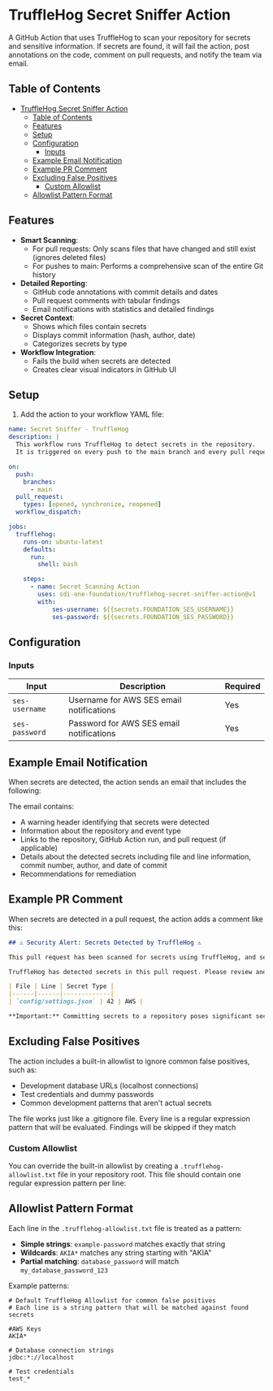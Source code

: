 # TruffleHog Secret Sniffer Action

A GitHub Action that uses TruffleHog to scan your repository for secrets and sensitive information. If secrets are found, it will fail the action, post annotations on the code, comment on pull requests, and notify the team via email.

## Table of Contents
- [TruffleHog Secret Sniffer Action](#trufflehog-secret-sniffer-action)
  - [Table of Contents](#table-of-contents)
  - [Features](#features)
  - [Setup](#setup)
  - [Configuration](#configuration)
    - [Inputs](#inputs)
  - [Example Email Notification](#example-email-notification)
  - [Example PR Comment](#example-pr-comment)
  - [Excluding False Positives](#excluding-false-positives)
    - [Custom Allowlist](#custom-allowlist)
  - [Allowlist Pattern Format](#allowlist-pattern-format)

## Features

- **Smart Scanning**:
  - For pull requests: Only scans files that have changed and still exist (ignores deleted files)
  - For pushes to main: Performs a comprehensive scan of the entire Git history
- **Detailed Reporting**:
  - GitHub code annotations with commit details and dates
  - Pull request comments with tabular findings
  - Email notifications with statistics and detailed findings
- **Secret Context**:
  - Shows which files contain secrets
  - Displays commit information (hash, author, date)
  - Categorizes secrets by type
- **Workflow Integration**:
  - Fails the build when secrets are detected
  - Creates clear visual indicators in GitHub UI

## Setup

1. Add the action to your workflow YAML file:

```yaml
name: Secret Sniffer - TruffleHog
description: |
  This workflow runs TruffleHog to detect secrets in the repository.
  It is triggered on every push to the main branch and every pull request.

on:
  push:
    branches:
      - main
  pull_request:
    types: [opened, synchronize, reopened]
  workflow_dispatch:

jobs:
  trufflehog:
    runs-on: ubuntu-latest
    defaults:
      run:
        shell: bash

    steps:
      - name: Secret Scanning Action
        uses: sdi-one-foundation/trufflehog-secret-sniffer-action@v1
        with:
            ses-username: ${{secrets.FOUNDATION_SES_USERNAME}}
            ses-password: ${{secrets.FOUNDATION_SES_PASSWORD}}
```

## Configuration

### Inputs

| Input | Description | Required |
|-------|-------------|----------|
| `ses-username` | Username for AWS SES email notifications | Yes |
| `ses-password` | Password for AWS SES email notifications | Yes |

## Example Email Notification

When secrets are detected, the action sends an email that includes the following:

The email contains:

- A warning header identifying that secrets were detected
- Information about the repository and event type
- Links to the repository, GitHub Action run, and pull request (if applicable)
- Details about the detected secrets including file and line information, commit number, author, and date of commit
- Recommendations for remediation

## Example PR Comment

When secrets are detected in a pull request, the action adds a comment like this:

```markdown
## ⚠️ Security Alert: Secrets Detected by TruffleHog ⚠️

This pull request has been scanned for secrets using TruffleHog, and sensitive information has been detected. Please review the findings below and take appropriate action to secure your repository.

TruffleHog has detected secrets in this pull request. Please review and remove any sensitive information.

| File | Line | Secret Type |
|------|------|-------------|
| `config/settings.json` | 42 | AWS |

**Important:** Committing secrets to a repository poses significant security risks. Please remove these secrets and consider them compromised.
```

## Excluding False Positives

The action includes a built-in allowlist to ignore common false positives, such as:

- Development database URLs (localhost connections)
- Test credentials and dummy passwords
- Common development patterns that aren't actual secrets

The file works just like a .gitignore file.  Every line is a regular expression pattern that will be evaluated.  Findings will be skipped if they match

### Custom Allowlist

You can override the built-in allowlist by creating a `.trufflehog-allowlist.txt` file in your repository root. This file should contain one regular expression pattern per line:

## Allowlist Pattern Format

Each line in the `.trufflehog-allowlist.txt` file is treated as a pattern:

- **Simple strings**: `example-password` matches exactly that string
- **Wildcards**: `AKIA*` matches any string starting with "AKIA"
- **Partial matching**: `database_password` will match `my_database_password_123`

Example patterns:

```
# Default TruffleHog Allowlist for common false positives
# Each line is a string pattern that will be matched against found secrets

#AWS Keys
AKIA*

# Database connection strings
jdbc:*://localhost

# Test credentials
test_*
```
